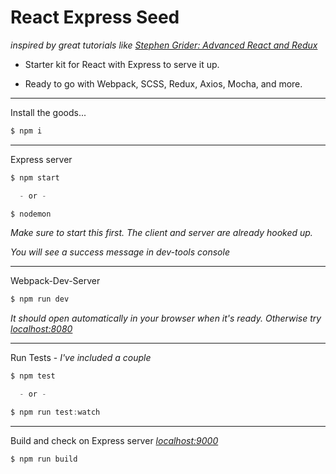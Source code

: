 React Express Seed
==================
*inspired by great tutorials like [Stephen Grider: Advanced React and Redux](https://www.udemy.com/react-redux-tutorial/)*


- Starter kit for React with Express to serve it up.

- Ready to go with Webpack, SCSS, Redux, Axios, Mocha, and more.

________

Install the goods...
```js
$ npm i
```

________

Express server
```js
$ npm start 

  - or -

$ nodemon
```
*Make sure to start this first. The client and server are already hooked up.*
  
*You will see a success message in dev-tools console*

________

Webpack-Dev-Server 

```js
$ npm run dev 
```
*It should open automatically in your browser when it's ready. Otherwise try [localhost:8080](http://localhost:8080/)*


________

Run Tests - *I've included a couple*
```js
$ npm test

  - or -

$ npm run test:watch
```

________

Build and check on Express server *[localhost:9000](http://localhost:9000/)*
```js
$ npm run build
```